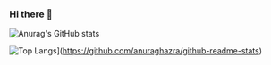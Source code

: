 ### Hi there 👋

![Anurag's GitHub stats](https://github-readme-stats.vercel.app/api?username=angryconsultant&show_icons=true&theme=radical&count_private=true)

![Top Langs](https://github-readme-stats.vercel.app/api/top-langs/?username=angryconsultant&hide_progress=true)](https://github.com/anuraghazra/github-readme-stats)

<!--

- 🔭 I’m currently working on ...
- 🌱 I’m currently learning ...
- 👯 I’m looking to collaborate on ...
- 🤔 I’m looking for help with ...
- 💬 Ask me about ...
- 📫 How to reach me: ...
- 😄 Pronouns: ...
- ⚡ Fun fact: ...
-->


